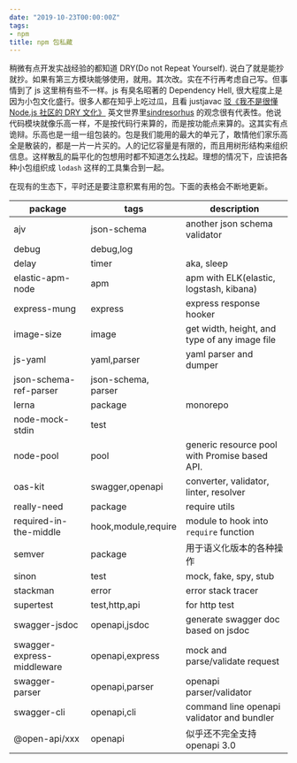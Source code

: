 ```yaml
---
date: "2019-10-23T00:00:00Z"
tags:
- npm
title: npm 包私藏
---
```


稍微有点开发实战经验的都知道 DRY(Do not Repeat Yourself). 说白了就是能抄就抄。如果有第三方模块能够使用，就用。其次改。实在不行再考虑自己写。但事情到了 js 这里稍有些不一样。js 有臭名昭著的 Dependency Hell, 很大程度上是因为小包文化盛行。很多人都在知乎上吃过瓜，且看 justjavac [驳《我不是很懂 Node.js 社区的 DRY 文化》](https://zhuanlan.zhihu.com/p/35864087) 英文世界里[sindresorhus](https://github.com/sindresorhus/ama/issues/10) 的观念很有代表性。他说代码模块就像乐高一样，不是按代码行来算的，而是按功能点来算的。这其实有点诡辩。乐高也是一组一组包装的。包是我们能用的最大的单元了，敢情他们家乐高全是散装的，都是一片一片买的。人的记忆容量是有限的，而且用树形结构来组织信息。这样散乱的扁平化的包想用时都不知道怎么找起。理想的情况下，应该把各种小包组织成 `lodash` 这样的工具集合到一起。

在现有的生态下，平时还是要注意积累有用的包。下面的表格会不断地更新。


| package                    | tags                | description                                   |
|----------------------------|---------------------|-----------------------------------------------|
| ajv                        | json-schema         | another json schema validator                 |
| debug                      | debug,log           |                                               |
| delay                      | timer               | aka, sleep                                    |
| elastic-apm-node           | apm                 | apm with ELK(elastic, logstash, kibana)       |
| express-mung               | express             | express response hooker                       |
| image-size                 | image               | get width, height, and type of any image file |
| js-yaml                    | yaml,parser         | yaml parser and dumper                        |
| json-schema-ref-parser     | json-schema, parser |                                               |
| lerna                      | package             | monorepo                                      |
| node-mock-stdin            | test                |                                               |
| node-pool                  | pool                | generic resource pool with Promise based API. |
| oas-kit                    | swagger,openapi     | converter, validator, linter, resolver        |
| really-need                | package             | require utils                                 |
| required-in-the-middle     | hook,module,require | module to hook into `require` function        |
| semver                     | package             | 用于语义化版本的各种操作                      |
| sinon                      | test                | mock, fake, spy, stub                         |
| stackman                   | error               | error stack tracer                            |
| supertest                  | test,http,api       | for http test                                 |
| swagger-jsdoc              | openapi,jsdoc       | generate swagger doc based on jsdoc           |
| swagger-express-middleware | openapi,express     | mock and parse/validate request               |
| swagger-parser             | openapi,parser      | openapi parser/validator                      |
| swagger-cli                | openapi,cli         | command line openapi validator and bundler    |
| @open-api/xxx              | openapi             | 似乎还不完全支持 openapi 3.0                  |
